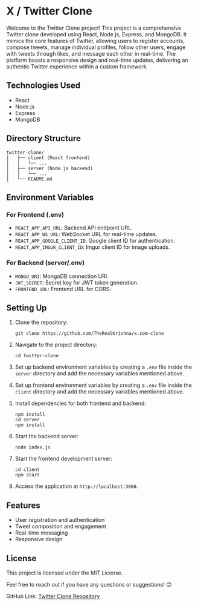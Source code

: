 <h1>X / Twitter Clone</h1><p>Welcome to the Twitter Clone project! This project is a comprehensive Twitter clone developed using React, Node.js, Express, and MongoDB. It mimics the core features of Twitter, allowing users to register accounts, compose tweets, manage individual profiles, follow other users, engage with tweets through likes, and message each other in real-time. The platform boasts a responsive design and real-time updates, delivering an authentic Twitter experience within a custom framework.</p><h2>Technologies Used</h2><ul><li>React</li><li>Node.js</li><li>Express</li><li>MongoDB</li></ul><h2>Directory Structure</h2><pre><div class="dark bg-gray-950 rounded-md"><div class="flex items-center relative text-token-text-secondary bg-token-main-surface-secondary px-4 py-2 text-xs font-sans justify-between rounded-t-md"></div><div class="p-4 overflow-y-auto"><code class="!whitespace-pre hljs language-scss">twitter-clone/
│   ├── client (React frontend)
│   │   └── ...
│   ├── server (Node.js backend)
│   │   └── ...
│   └── README<span class="hljs-selector-class">.md</span>
</code></div></div></pre><h2>Environment Variables</h2><h3>For Frontend (.env)</h3><ul><li><code>REACT_APP_API_URL</code>: Backend API endpoint URL.</li><li><code>REACT_APP_WS_URL</code>: WebSocket URL for real-time updates.</li><li><code>REACT_APP_GOOGLE_CLIENT_ID</code>: Google client ID for authentication.</li><li><code>REACT_APP_IMGUR_CLIENT_ID</code>: Imgur client ID for image uploads.</li></ul><h3>For Backend (server/.env)</h3><ul><li><code>MONGO_URI</code>: MongoDB connection URI.</li><li><code>JWT_SECRET</code>: Secret key for JWT token generation.</li><li><code>FRONTEND_URL</code>: Frontend URL for CORS.</li></ul><h2>Setting Up</h2><ol><li><p>Clone the repository:</p><pre><div class="dark bg-gray-950 rounded-md"><div class="flex items-center relative text-token-text-secondary bg-token-main-surface-secondary px-4 py-2 text-xs font-sans justify-between rounded-t-md"></div><div class="p-4 overflow-y-auto"><code class="!whitespace-pre hljs language-bash">git <span class="hljs-built_in">clone</span> https://github.com/TheRealKrishna/x.com-clone
</code></div></div></pre></li><li><p>Navigate to the project directory:</p><pre><div class="dark bg-gray-950 rounded-md"><div class="flex items-center relative text-token-text-secondary bg-token-main-surface-secondary px-4 py-2 text-xs font-sans justify-between rounded-t-md"></div><div class="p-4 overflow-y-auto"><code class="!whitespace-pre hljs language-bash"><span class="hljs-built_in">cd</span> twitter-clone
</code></div></div></pre></li><li><p>Set up backend environment variables by creating a <code>.env</code> file inside the <code>server</code> directory and add the necessary variables mentioned above.</p></li><li><p>Set up frontend environment variables by creating a <code>.env</code> file inside the <code>client</code> directory and add the necessary variables mentioned above.</p></li><li><p>Install dependencies for both frontend and backend:</p><pre><div class="dark bg-gray-950 rounded-md"><div class="flex items-center relative text-token-text-secondary bg-token-main-surface-secondary px-4 py-2 text-xs font-sans justify-between rounded-t-md"></div><div class="p-4 overflow-y-auto"><code class="!whitespace-pre hljs language-bash">npm install
<span class="hljs-built_in">cd</span> server
npm install
</code></div></div></pre></li><li><p>Start the backend server:</p><pre><div class="dark bg-gray-950 rounded-md"><div class="flex items-center relative text-token-text-secondary bg-token-main-surface-secondary px-4 py-2 text-xs font-sans justify-between rounded-t-md"></div><div class="p-4 overflow-y-auto"><code class="!whitespace-pre hljs">node index.js
</code></div></div></pre></li><li><p>Start the frontend development server:</p><pre><div class="dark bg-gray-950 rounded-md"><div class="flex items-center relative text-token-text-secondary bg-token-main-surface-secondary px-4 py-2 text-xs font-sans justify-between rounded-t-md"></div><div class="p-4 overflow-y-auto"><code class="!whitespace-pre hljs language-bash"><span class="hljs-built_in">cd</span> client
npm start
</code></div></div></pre></li><li><p>Access the application at <code>http://localhost:3000</code>.</p></li></ol><h2>Features</h2><ul><li>User registration and authentication</li><li>Tweet composition and engagement</li><li>Real-time messaging</li><li>Responsive design</li></ul><h2>License</h2><p>This project is licensed under the MIT License.</p><p>Feel free to reach out if you have any questions or suggestions! 😊</p><p>GitHub Link: <a target="_new" href="https://github.com/TheRealKrishna/x.com-clone">Twitter Clone Repository</a></p>